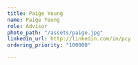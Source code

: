 ```yaml
---
title: Paige Yeung
name: Paige Yeung
role: Advisor
photo_path: "/assets/paige.jpg"
linkedin_url: http://linkedin.com/in/pcy
ordering_priority: "100000"

---
```

